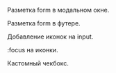 
Разметка form в модальном окне.

Разметка form в футере.

Добавление иконок на input.

:focus на иконки.

Кастомный чекбокс.

